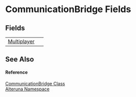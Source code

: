 # CommunicationBridge Fields




## Fields
<table>
<tr>
<td><a href="F_Alteruna_CommunicationBridge_Multiplayer">Multiplayer</a></td>
<td> </td></tr>
</table>

## See Also


#### Reference
<a href="T_Alteruna_CommunicationBridge">CommunicationBridge Class</a>  
<a href="N_Alteruna">Alteruna Namespace</a>  
